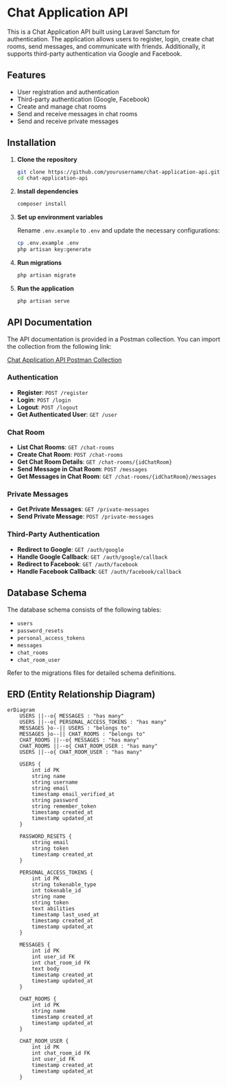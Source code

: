 # Chat Application API

This is a Chat Application API built using Laravel Sanctum for authentication. The application allows users to register, login, create chat rooms, send messages, and communicate with friends. Additionally, it supports third-party authentication via Google and Facebook.

## Features

- User registration and authentication
- Third-party authentication (Google, Facebook)
- Create and manage chat rooms
- Send and receive messages in chat rooms
- Send and receive private messages

## Installation

1. **Clone the repository**

    ```sh
    git clone https://github.com/yourusername/chat-application-api.git
    cd chat-application-api
    ```

2. **Install dependencies**

    ```sh
    composer install
    ```

3. **Set up environment variables**

    Rename `.env.example` to `.env` and update the necessary configurations:

    ```sh
    cp .env.example .env
    php artisan key:generate
    ```

4. **Run migrations**

    ```sh
    php artisan migrate
    ```

5. **Run the application**

    ```sh
    php artisan serve
    ```

## API Documentation

The API documentation is provided in a Postman collection. You can import the collection from the following link:

[Chat Application API Postman Collection](https://documenter.getpostman.com/view/32442929/2sA3XSB1LA)

### Authentication

- **Register**: `POST /register`
- **Login**: `POST /login`
- **Logout**: `POST /logout`
- **Get Authenticated User**: `GET /user`

### Chat Room

- **List Chat Rooms**: `GET /chat-rooms`
- **Create Chat Room**: `POST /chat-rooms`
- **Get Chat Room Details**: `GET /chat-rooms/{idChatRoom}`
- **Send Message in Chat Room**: `POST /messages`
- **Get Messages in Chat Room**: `GET /chat-rooms/{idChatRoom}/messages`

### Private Messages

- **Get Private Messages**: `GET /private-messages`
- **Send Private Message**: `POST /private-messages`

### Third-Party Authentication

- **Redirect to Google**: `GET /auth/google`
- **Handle Google Callback**: `GET /auth/google/callback`
- **Redirect to Facebook**: `GET /auth/facebook`
- **Handle Facebook Callback**: `GET /auth/facebook/callback`

## Database Schema

The database schema consists of the following tables:

- `users`
- `password_resets`
- `personal_access_tokens`
- `messages`
- `chat_rooms`
- `chat_room_user`

Refer to the migrations files for detailed schema definitions.

## ERD (Entity Relationship Diagram)

```mermaid
erDiagram
    USERS ||--o{ MESSAGES : "has many"
    USERS ||--o{ PERSONAL_ACCESS_TOKENS : "has many"
    MESSAGES }o--|| USERS : "belongs to"
    MESSAGES }o--|| CHAT_ROOMS : "belongs to"
    CHAT_ROOMS ||--o{ MESSAGES : "has many"
    CHAT_ROOMS ||--o{ CHAT_ROOM_USER : "has many"
    USERS ||--o{ CHAT_ROOM_USER : "has many"

    USERS {
        int id PK
        string name
        string username
        string email
        timestamp email_verified_at
        string password
        string remember_token
        timestamp created_at
        timestamp updated_at
    }

    PASSWORD_RESETS {
        string email
        string token
        timestamp created_at
    }

    PERSONAL_ACCESS_TOKENS {
        int id PK
        string tokenable_type
        int tokenable_id
        string name
        string token
        text abilities
        timestamp last_used_at
        timestamp created_at
        timestamp updated_at
    }

    MESSAGES {
        int id PK
        int user_id FK
        int chat_room_id FK
        text body
        timestamp created_at
        timestamp updated_at
    }

    CHAT_ROOMS {
        int id PK
        string name
        timestamp created_at
        timestamp updated_at
    }

    CHAT_ROOM_USER {
        int id PK
        int chat_room_id FK
        int user_id FK
        timestamp created_at
        timestamp updated_at
    }
